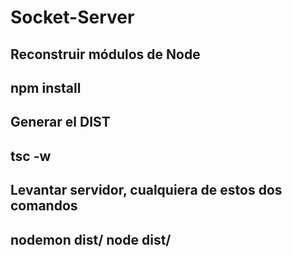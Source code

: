 

# Socket-Server

Reconstruir módulos de Node
----
npm install
----

Generar el DIST
-----
tsc -w
-----

Levantar servidor, cualquiera de estos dos comandos
----
nodemon dist/
node dist/
----
